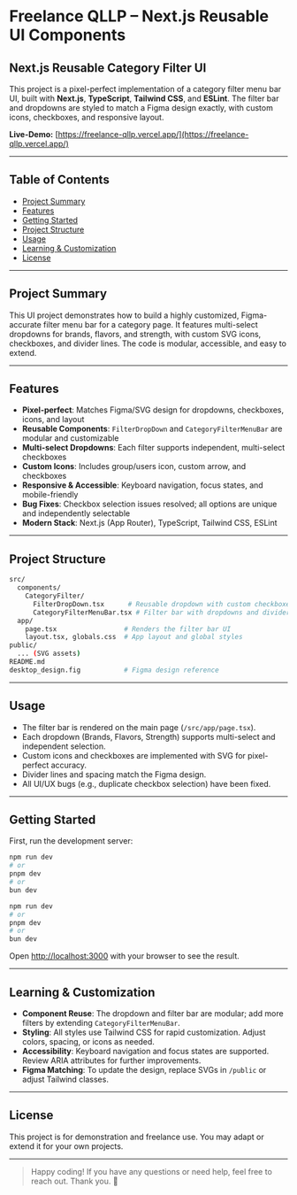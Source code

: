 
# Freelance QLLP – Next.js Reusable UI Components

## Next.js Reusable Category Filter UI

This project is a pixel-perfect implementation of a category filter menu bar UI, built with **Next.js**, **TypeScript**, **Tailwind CSS**, and **ESLint**. The filter bar and dropdowns are styled to match a Figma design exactly, with custom icons, checkboxes, and responsive layout.

**Live-Demo:** [https://freelance-qllp.vercel.app/](https://freelance-qllp.vercel.app/)

---

## Table of Contents

- [Project Summary](#project-summary)
- [Features](#features)
- [Getting Started](#getting-started)
- [Project Structure](#project-structure)
- [Usage](#usage)
- [Learning & Customization](#learning--customization)
- [License](#license)

---

## Project Summary

This UI project demonstrates how to build a highly customized, Figma-accurate filter menu bar for a category page. It features multi-select dropdowns for brands, flavors, and strength, with custom SVG icons, checkboxes, and divider lines. The code is modular, accessible, and easy to extend.

---

## Features

- **Pixel-perfect**: Matches Figma/SVG design for dropdowns, checkboxes, icons, and layout
- **Reusable Components**: `FilterDropDown` and `CategoryFilterMenuBar` are modular and customizable
- **Multi-select Dropdowns**: Each filter supports independent, multi-select checkboxes
- **Custom Icons**: Includes group/users icon, custom arrow, and checkboxes
- **Responsive & Accessible**: Keyboard navigation, focus states, and mobile-friendly
- **Bug Fixes**: Checkbox selection issues resolved; all options are unique and independently selectable
- **Modern Stack**: Next.js (App Router), TypeScript, Tailwind CSS, ESLint

---

## Project Structure

```bash
src/
  components/
    CategoryFilter/
      FilterDropDown.tsx      # Reusable dropdown with custom checkboxes
      CategoryFilterMenuBar.tsx # Filter bar with dropdowns and dividers
  app/
    page.tsx                 # Renders the filter bar UI
    layout.tsx, globals.css  # App layout and global styles
public/
  ... (SVG assets)
README.md
desktop_design.fig           # Figma design reference
```

---

## Usage

- The filter bar is rendered on the main page (`/src/app/page.tsx`).
- Each dropdown (Brands, Flavors, Strength) supports multi-select and independent selection.
- Custom icons and checkboxes are implemented with SVG for pixel-perfect accuracy.
- Divider lines and spacing match the Figma design.
- All UI/UX bugs (e.g., duplicate checkbox selection) have been fixed.

---

## Getting Started

First, run the development server:

```bash
npm run dev
# or
pnpm dev
# or
bun dev
```

```bash
npm run dev
# or
pnpm dev
# or
bun dev
```

Open [http://localhost:3000](http://localhost:3000) with your browser to see the result.

---

## Learning & Customization

- **Component Reuse**: The dropdown and filter bar are modular; add more filters by extending `CategoryFilterMenuBar`.
- **Styling**: All styles use Tailwind CSS for rapid customization. Adjust colors, spacing, or icons as needed.
- **Accessibility**: Keyboard navigation and focus states are supported. Review ARIA attributes for further improvements.
- **Figma Matching**: To update the design, replace SVGs in `/public` or adjust Tailwind classes.

---

## License

This project is for demonstration and freelance use. You may adapt or extend it for your own projects.

---

> Happy coding! If you have any questions or need help, feel free to reach out. Thank you. 🚀
